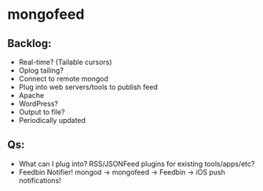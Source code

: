 # mongofeed

## Backlog:
* Real-time?  (Tailable cursors)
 * Oplog tailing?
* Connect to remote mongod
* Plug into web servers/tools to publish feed
 * Apache
 * WordPress?
* Output to file?
 * Periodically updated

## Qs:
* What can I plug into?  RSS/JSONFeed plugins for existing tools/apps/etc?
 * Feedbin Notifier!  mongod -> mongofeed -> Feedbin -> iOS push notifications!
